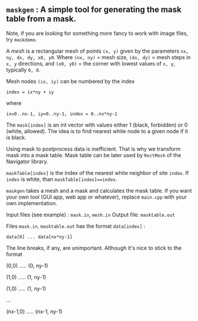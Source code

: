 ## `maskgen` : A simple tool for generating the mask table from a mask.

Note, if you are looking for something more fancy to work with image files, try `maskdemo`.

A _mesh_ is a rectangular mesh of points `(x, y)` given by the parameters 
`nx, ny, dx, dy, x0, y0`. Where `(nx, ny)` = mesh size, `(dx, dy)` = mesh steps in `x, y` directions,
and `(x0, y0)` = the corner with lowest values of `x, y`, typically `0, 0`.


Mesh nodes `(ix, iy)` can be numbered by the index

`index = ix*ny + iy`

where

`ix=0..nx-1, iy=0..ny-1, index = 0..nx*ny-1`
 
The `mask[index]` is an int vector with values either 1 (black, forbidden)
or 0 (white, allowed). The idea is to find nearest white node to a given node
if it is black.
 
Using mask to postprocess data is inefficient. That is why we transform mask
into a mask table. Mask table can be later used by `RectMesh` of the Navigator
library.
 
`maskTable[index]` is the index of the nearest white neighbor of site `index`. If `index` is
white, than `maskTable[index]==index`.
 
`maskgen` takes a mesh and a mask and calculates the mask table. If you want your own tool (GUI app, web app or whatever), replace
 `main.cpp` with your own implementation.

Input files (see example) : `mask.in`, `mesh.in`
Output file: `masktable.out`

Files `mask.in`, `masktable.out` has the format `data[index]` :

`data[0] ... data[nx*ny-1]`
 
 The line breaks, if any, are unimportant. Although it's nice to stick to the format
 
 (0,0) ..... (0, ny-1)
 
 (1,0) ..... (1, ny-1)
 
 (1,0) ..... (1, ny-1)
 
 ...
 
 (nx-1,0) ..... (nx-1, ny-1)
